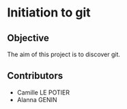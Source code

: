 # Initiation to git

## Objective

The aim of this project is to discover git.

## Contributors

* Camille LE POTIER
* Alanna GENIN
